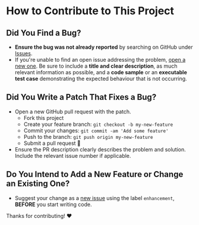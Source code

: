 # How to Contribute to This Project

## Did You Find a Bug?

  - **Ensure the bug was not already reported** by searching on GitHub under 
    [Issues][issues].
  - If you're unable to find an open issue addressing the problem, 
    [open a new one][new-issue]. Be sure to include a **title and clear 
    description**, as much relevant information as possible, and a **code 
    sample** or an **executable test case** demonstrating the expected 
    behaviour that is not occurring.

## Did You Write a Patch That Fixes a Bug?

  - Open a new GitHub pull request with the patch.
    + Fork this project
    + Create your feature branch: `git checkout -b my-new-feature`
    + Commit your changes: `git commit -am 'Add some feature'`
    + Push to the branch: `git push origin my-new-feature`
    + Submit a pull request :tada:
  - Ensure the PR description clearly describes the problem and solution. 
    Include the relevant issue number if applicable.

## Do You Intend to Add a New Feature or Change an Existing One?

  - Suggest your change as a [new issue][new-issue] using the label 
    `enhancement`, **BEFORE** you start writing code.

Thanks for contributing! :heart:


[//]: # (Simply change the URL's below to your own project information)

[issues]: https://github.com/justinhartman/.github/issues
[new-issue]: https://github.com/justinhartman/.github/issues/new
